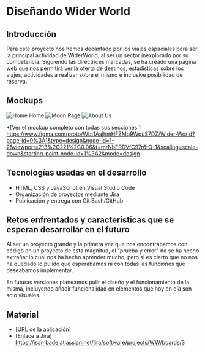 # Diseñando Wider World

## Introducción
Para este proyecto nos hemos decantado por los viajes espaciales para ser la principal actividad de WiderWorld, al ser un sector inexplorado por su competencia.
Siguiendo las directrices marcadas, se ha creado una página web que nos permitirá ver la oferta de destinos, estadísticas sobre los viajes, actividades a realizar sobre el mismo e inclusive posibilidad de reserva.

## Mockups
![Home Home](https://i.imgur.com/OBlUbZE.jpg)
![Moon Page](https://imgur.com/6m1e8rw.jpg)
![About Us](https://imgur.com/67fYSKz.jpg)

*[Ver el mockup completo con todas sus secciones.] https://www.figma.com/proto/Wbt1AajhmHFZMq9WpuS7DZ/Wider-World?page-id=0%3A1&type=design&node-id=1-2&viewport=213%2C221%2C0.06&t=mrNbERDVfC97r6rQ-1&scaling=scale-down&starting-point-node-id=1%3A2&mode=design

## Tecnologías usadas en el desarrollo
- HTML, CSS y JavaScript en Visual Studio Code
- Organización de proyectos mediante Jira
- Publicación y entrega con Git Bash/GitHub

## Retos enfrentados y características que se esperan desarrollar en el futuro
Al ser un proyecto grande y la primera vez que nos encontrabamos con código en un proyecto de esta magnitud, el "prueba y error" no se ha hecho extrañar lo cual nos ha hecho aprender mucho, pero si es cierto que no nos ha quedado lo pulido que esperabamos ni con todas las funciones que deseabamos implementar.

En futuras versiones planeamos pulir el diseño y el funcionamiento de la misma, incluyendo añadir funcionalidad en elementos que hoy en día son solo visuales.

## Material
* [URL de la aplicación]
* [Enlace a Jira] https://isambade.atlassian.net/jira/software/projects/WW/boards/3


